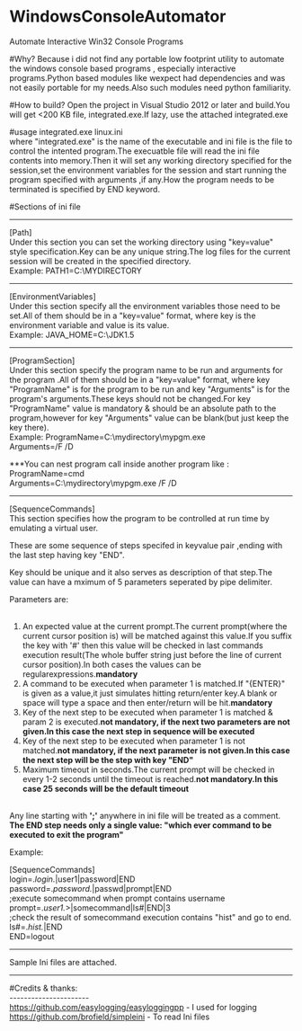 # WindowsConsoleAutomator
Automate Interactive Win32 Console Programs 

#Why?
Because i did not find any portable low footprint utility to automate the windows console based programs , especially interactive programs.Python based modules like wexpect had dependencies and was not easily portable for my needs.Also such modules need python familiarity.

#How to build?
Open the project in Visual Studio 2012 or later and build.You will get <200 KB file, integrated.exe.If lazy, use the attached integrated.exe

#usage 
integrated.exe linux.ini<br>
where "integrated.exe" is the name of the executable and ini file is the file to control the intented program.The execuatble file will read the ini file contents into memory.Then it will set any working directory specified for the session,set the environment variables for the session and start running the program specified with arguments ,if any.How the program needs to be terminated is specified by END keyword.<br>
<p>
#Sections of ini file<br><hr>
[Path]<br>
Under this section you can set the working directory using  "key=value" style specification.Key can be any unique string.The log files for the current session will be created in the specified directory.<br>
Example:  PATH1=C:\MYDIRECTORY<br>

-------------------------------------------------------------------------------------------------
[EnvironmentVariables]<br>
Under this section specify all the environment variables those need to be set.All of them should be in a "key=value" format, where key is the environment variable and value is its value.<br>
Example: JAVA_HOME=C:\JDK1.5


---------------------------------------------------------------------------------------------------
[ProgramSection]<br>
Under this section specify the program name to be run and arguments for the program .All of them should be in a "key=value" format, where key "ProgramName" is for the program to be run and key "Arguments" is for the program's arguments.These keys should not be changed.For key "ProgramName" value is mandatory & should be an absolute path to the program,however for key "Arguments" value can be blank(but just keep the key there).<br>
Example: 
ProgramName=C:\mydirectory\mypgm.exe<br>
Arguments=/F /D<br>



***You can nest program call inside another program like :<br>
ProgramName=cmd<br>
Arguments=C:\mydirectory\mypgm.exe /F /D<br>


-------------------------------------------------------------------------------------------------
[SequenceCommands]<br>
This section specifies how the program to be controlled at run time by emulating a virtual user.

These are some sequence of steps specifed in keyvalue pair ,ending with the last step having key "END".<br>

Key should be unique and it also serves as  description of that step.The value can have a mximum of 5 parameters seperated by pipe delimiter.<br>

Parameters are:<br><br>
<ol>
<li>An expected value at the current prompt.The current prompt(where the current cursor position is) will be matched against this value.If you suffix the key with '#' then this value will be checked in last commands execution result(The whole buffer string just before the line of current cursor position).In both cases the values can be regularexpressions.<strong>mandatory</strong></li>
<li>A command to be executed when parameter 1 is matched.If "{ENTER}" is given as a value,it just simulates hitting return/enter key.A blank or space will type a space and then enter/return will be hit.<strong>mandatory</strong></li>
<li>Key of the next step to be executed when parameter 1 is matched & param 2 is executed.<strong>not mandatory, if the next two parameters are not given.In this case the next step in sequence will be executed</strong></li>
<li>Key of the next step to be executed when parameter 1 is not matched.<strong>not mandatory, if the next  parameter is not given.In this case the next step will be the step with key "END"</strong></li>
<li>Maximum timeout in seconds.The current prompt will be checked in every 1-2 seconds until the timeout is reached.<strong>not mandatory.In this case 25 seconds will be the default timeout</strong></li>
</ol>
<br>
Any line starting  with <strong>';'</strong> anywhere in ini file will be treated as a comment.<br>
<strong>The END step needs only a single value: "which ever command to be executed to exit the program"</strong><br>

Example: <br>

[SequenceCommands]<br>
login=.*login.*|user1|password|END<br>
password=.*password.*|passwd|prompt|END<br>
;execute somecommand when prompt contains username<br>
prompt=.*user1.*>|somecommand|ls#|END|3<br>
;check the result of somecommand execution contains "hist" and go to end.<br>
ls#=.*hist.*|END<br>
END=logout<br>


---------------------------------------------------------------------------------------------------




Sample Ini files are attached.<br>

---------------------------------------------------------------------------------------------------


#Credits & thanks:<br>
----------------------<br>
https://github.com/easylogging/easyloggingpp - I used for logging<br>
https://github.com/brofield/simpleini - To read Ini files<br>
